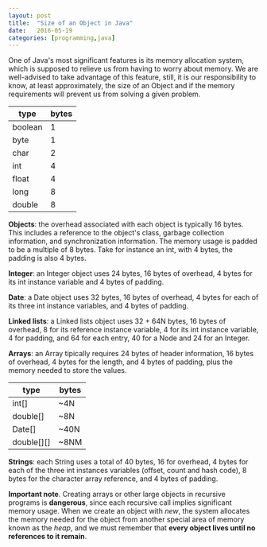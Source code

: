 ```yaml
---
layout: post
title:  "Size of an Object in Java"
date:   2016-05-19
categories: [programming,java]
---
```


One of Java's most significant features is its memory allocation system, which is supposed to relieve us from having to worry about memory. We are well-advised to take advantage of this feature, still, it is our responsibility to know, at least approximately, the size of an Object and if the memory requirements will prevent us from solving a given problem.

|type|bytes|
|---|---|
|boolean|1|
|byte|1|
|char|2|
|int|4|
|float|4|
|long|8|
|double|8|

**Objects**: the overhead associated with each object is typically 16 bytes. This includes a reference to the object's class, garbage collection information, and synchronization information. The memory usage is padded to be a multiple of 8 bytes. Take for instance an int, with 4 bytes, the padding is also 4 bytes.

**Integer**: an Integer object uses 24 bytes, 16 bytes of overhead, 4 bytes for its int instance variable and 4 bytes of padding.

**Date**: a Date object uses 32 bytes, 16 bytes of overhead, 4 bytes for each of its three int instance variables, and 4 bytes of padding.

**Linked lists**: a Linked lists object uses 32 + 64N bytes, 16 bytes of overhead, 8 for its reference instance variable, 4 for its int instance variable, 4 for padding, and 64 for each entry, 40 for a Node and 24 for an Integer.

**Arrays**: an Array tipically requires 24 bytes of header information, 16 bytes of overhead, 4 bytes for the length, and 4 bytes of padding, plus the memory needed to store the values.

|type|bytes|
|---|---|
|int[]|~4N|
|double[]|~8N|
|Date[]|~40N|
|double[][]|~8NM|

**Strings**: each String uses a total of 40 bytes, 16 for overhead, 4 bytes for each of the three int instances variables (offset, count and hash code), 8 bytes for the character array reference, and 4 bytes of padding.

**Important note**. Creating arrays or other large objects in recursive programs is **dangerous**, since each recursive call implies significant memory usage. When we create an object with *new*, the system allocates the memory needed for the object from another special area of memory known as the *heap*, and we must remember that **every object lives until no references to it remain**.

